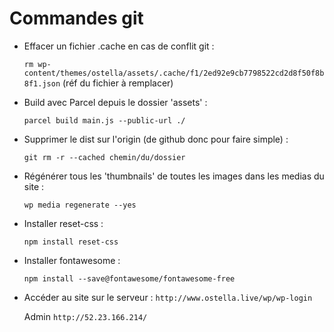 # Commandes git

- Effacer un fichier .cache en cas de conflit git :
  
    `rm wp-content/themes/ostella/assets/.cache/f1/2ed92e9cb7798522cd2d8f50f8b8f1.json` (réf du fichier à remplacer)

- Build avec Parcel depuis le dossier 'assets' :

    `parcel build main.js --public-url ./`

- Supprimer le dist sur l'origin (de github donc pour faire simple) :
  
    `git rm -r --cached chemin/du/dossier`

- Régénérer tous les 'thumbnails' de toutes les images dans les medias du site :

    `wp media regenerate --yes`

- Installer reset-css :
  
  `npm install reset-css`

- Installer fontawesome :
  
  `npm install --save@fontawesome/fontawesome-free`

- Accéder au site sur le serveur :
  `http://www.ostella.live/wp/wp-login`
  
    Admin
    `http://52.23.166.214/`